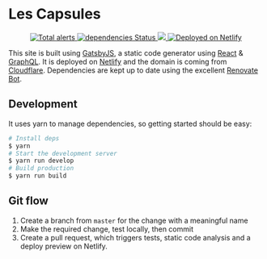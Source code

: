 # Les Capsules

<p align="center">
  <a href="https://lgtm.com/projects/g/LesCapsules/lescapsules-web/alerts/">
    <img src="https://img.shields.io/lgtm/alerts/g/LesCapsules/lescapsules-web.svg?logo=lgtm&logoWidth=18"/ alt="Total alerts">
  </a>
  <a href="https://david-dm.org/LesCapsules/lescapsules-web">
    <img src="https://david-dm.org/LesCapsules/lescapsules-web/status.svg" alt="dependencies Status"/>
  </a>
  <a href="https://travis-ci.com/LesCapsules/lescapsules-web">
    <img src="https://travis-ci.com/LesCapsules/lescapsules-web.svg?branch=master"/>
  </a>
  <a href="https://lescapsules.netlify.com">
    <img src="https://img.shields.io/badge/deployed-netlify-00c7b7.svg" alt="Deployed on Netlify"/>
  </a>
</p>

This site is built using [GatsbyJS](https://www.gatsbyjs.org/), a static code generator using [React](https://reactjs.org/) & [GraphQL](https://graphql.org/). It is deployed on [Netlify](https://www.netlify.com/) and the domain is coming from [Cloudflare](https://www.cloudflare.com/). Dependencies are kept up to date using the excellent [Renovate Bot](https://renovatebot.com/).

## Development 

It uses yarn to manage dependencies, so getting started should be easy:

```bash
# Install deps
$ yarn
# Start the development server
$ yarn run develop
# Build production
$ yarn run build
```

## Git flow

1. Create a branch from `master` for the change with a meaningful name
2. Make the required change, test locally, then commit
3. Create a pull request, which triggers tests, static code analysis and a deploy preview on Netlify.
